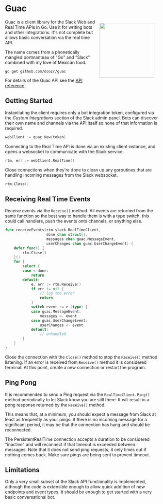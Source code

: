 # Guac

<img align="right" width="180" style="margin: 12px" src="https://cdn.rawgit.com/doozr/guac/master/guac.svg">
Guac is a client library for the Slack Web and Real Time APIs in Go. Use it for
writing bots and other integrations. It's not complete but allows basic
conversation via the real time API.

The name comes from a phonetically mangled portmanteau of "Go" and "Slack"
combined with my love of Mexican food.

```
go get github.com/doozr/guac
```

For details of the Guac API see the [API reference](APIREF.md).

## Getting Started

Instantiating the client requires only a bot integration token, configured via
the *Custom Integrations* section of the Slack admin panel. Bots can discover
their own name and channels via the API itself so none of that information is
required.

```go
webClient := guac.New(token)
```

Connecting to the Real Time API is done via an existing client instance, and
opens a websocket to communicate with the Slack service.

```go
rtm, err := webClient.RealTime()
```

Close connections when they're done to clean up any goroutines that are handling
incoming messages from the Slack websocket.

```go
rtm.Close()
```

## Receiving Real Time Events

Receive events via the `Receive()` method. All events are returned from the same
function so the best way to handle them is with a type switch. this could call
handlers, push the events onto channels, or anything else.

```go
func receiveEvents(rtm slack.RealTimeClient,
                   done chan struct{},
                   messages chan guac.MessageEvent,
                   userChanges chan guac.UserChangeEvent) {
    defer func() {
        rtm.Close()
    }()
    for {
        select {
        case <-done:
            return
        default:
            e, err := rtm.Receive()
            if err != nil {
                // log the error
                return
            }
            switch event := e.(type) {
            case guac.MessageEvent:
                messages <- event
            case guac.UserChangeEvent:
                userChanges <- event
            default:
                // Unhandled
        }
    }
}
```

Close the connection with the `Close()` method to stop the `Receive()` method
listening. If an error is received from `Receive()` method it is  considered
terminal. At this point, create a new connection or restart the program.

## Ping Pong

It is recommended to send a Ping request via the `RealTimeClient.Ping()` method
periodically to let Slack know you are still there. It will result in a pong
response returned by the `Receive()` method.

This means that, at a minimum, you should expect a message from Slack at least
as frequently as your pings. If there is no incoming message for a significant
period, it may be that the connection has hung and should be reconnected.

The PersistentRealTime connection accepts a duration to be considered "inactive"
and will reconnect if that timeout is exceeded between messages. Note that it
does not send ping requests; it only times out if nothing comes back. Make sure
pings are being sent to prevent timeout.

## Limitations

Only a very small subset of the Slack API functionality is implemented, although
the code is extensible enough to allow quick addition of new endpoints and event
types. It should be enough to get started with a very basic conversational bot.
